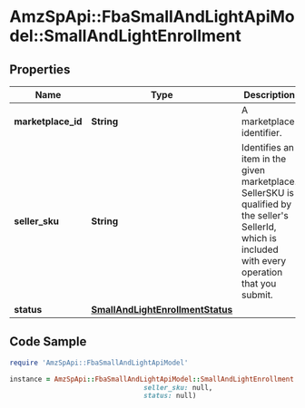 # AmzSpApi::FbaSmallAndLightApiModel::SmallAndLightEnrollment

## Properties

Name | Type | Description | Notes
------------ | ------------- | ------------- | -------------
**marketplace_id** | **String** | A marketplace identifier. | 
**seller_sku** | **String** | Identifies an item in the given marketplace. SellerSKU is qualified by the seller&#39;s SellerId, which is included with every operation that you submit. | 
**status** | [**SmallAndLightEnrollmentStatus**](SmallAndLightEnrollmentStatus.md) |  | 

## Code Sample

```ruby
require 'AmzSpApi::FbaSmallAndLightApiModel'

instance = AmzSpApi::FbaSmallAndLightApiModel::SmallAndLightEnrollment.new(marketplace_id: null,
                                 seller_sku: null,
                                 status: null)
```


